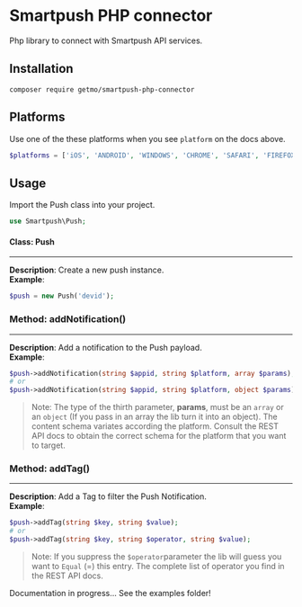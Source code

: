 # Smartpush PHP connector

Php library to connect with Smartpush API services.

## Installation

```shell
composer require getmo/smartpush-php-connector
```

## Platforms
Use one of the these platforms when you see ```platform``` on the docs above.
```php
$platforms = ['iOS', 'ANDROID', 'WINDOWS', 'CHROME', 'SAFARI', 'FIREFOX'];
```

## Usage
Import the Push class into your project.

```php
use Smartpush\Push;
```

#### Class: Push
---
**Description**: Create a new push instance.\
**Example**:
```php
$push = new Push('devid');
```

### Method: addNotification()
---
**Description**: Add a notification to the Push payload.\
**Example**:
```php
$push->addNotification(string $appid, string $platform, array $params);
# or
$push->addNotification(string $appid, string $platform, object $params);
```
> Note: The type of the thirth parameter, **params**, must be an ```array``` or an ```object``` (If you pass in an array the lib turn it into an object). The content schema variates according the platform. Consult the REST API docs to obtain the correct schema for the platform that you want to target.


### Method: addTag()
---
**Description**: Add a Tag to filter the Push Notification.\
**Example**:
```php
$push->addTag(string $key, string $value);
# or
$push->addTag(string $key, string $operator, string $value);
```
> Note: If you suppress the ```$operator```parameter the lib will guess you want to ```Equal``` (=) this entry. The complete list of operator you find in the REST API docs.

Documentation in progress... See the examples folder!
